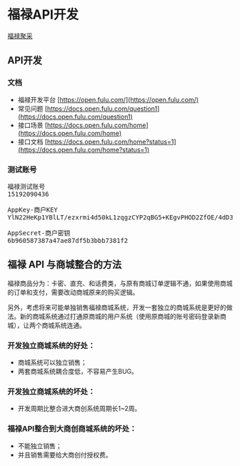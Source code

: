 # 福禄API开发

[福禄聚采](https://jucai.fulu.com/)

## API开发

### 文档

* 福禄开发平台 [https://open.fulu.com/](https://open.fulu.com/)
* 常见问题 [https://docs.open.fulu.com/question1](https://docs.open.fulu.com/question1)
* 接口场景 [https://docs.open.fulu.com/home](https://docs.open.fulu.com/home)
* 接口文档 [https://docs.open.fulu.com/home?status=1](https://docs.open.fulu.com/home?status=1)

### 测试账号

<pre>
福禄测试账号
15192090436

AppKey-商户KEY
YlN22HeKp1YBlLT/ezxrmi4d50kL1zqgzCYP2qBG5+KEgvPHOD2ZfOE/4dD3uWMu

AppSecret-商户密钥
6b960587387a47ae87df5b3bbb7381f2
</pre>

## 福禄 API 与商城整合的方法

福禄商品分为：卡密、直充、和话费类，与原有商城订单逻辑不通，如果使用商城的订单和支付，需要改动商城原来的购买逻辑。

另外，考虑将来可能单独销售福禄商城系统，开发一套独立的商城系统是更好的做法。新的商城系统通过打通原商城的用户系统（使用原商城的账号密码登录新商城），让两个商城系统连通。

### 开发独立商城系统的好处：

* 商城系统可以独立销售；
* 两套商城系统耦合度低，不容易产生BUG。

### 开发独立商城系统的坏处：

* 开发周期比整合进大商创系统周期长1~2周。

### 福禄API整合到大商创商城系统的坏处：

* 不能独立销售；
* 并且销售需要给大商创付授权费。